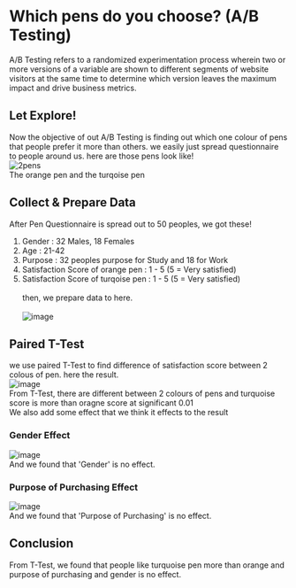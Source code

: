 # Which pens do you choose? (A/B Testing)
A/B Testing refers to a randomized experimentation process wherein two or more versions of a variable are shown to different segments of website visitors at the same time to determine which version leaves the maximum impact and drive business metrics.

## Let Explore!
Now the objective of out A/B Testing is finding out which one colour of pens that people prefer it more than others. we easily just spread questionnaire to people around us. here are those pens look like!\
![2pens](https://user-images.githubusercontent.com/95345008/147789681-7c95b941-7b4b-4c06-888c-94aaf31ac45f.jpg)\
The orange pen and the turqoise pen
## Collect & Prepare Data
After Pen Questionnaire is spread out to 50 peoples, we got these!
1. Gender : 32 Males, 18 Females
2. Age : 21-42
3. Purpose : 32 peoples purpose for Study and 18 for Work
4. Satisfaction Score of orange pen : 1 - 5 (5 = Very satisfied)
5. Satisfaction Score of turqoise pen : 1 - 5 (5 = Very satisfied)\
\
then, we prepare data to here.\
\
![image](https://user-images.githubusercontent.com/95345008/147789740-f7415309-2d15-42c4-a34b-06684df9eb51.png)
## Paired T-Test
we use paired T-Test to find difference of satisfaction score between 2 colous of pen. here the result.\
![image](https://user-images.githubusercontent.com/95345008/147789765-26784441-8e4f-430a-902c-40ef9091c27c.png)\
From T-Test, there are different between 2 colours of pens and turquoise score is more than oragne score at significant 0.01\
We also add some effect that we think it effects to the result
### Gender Effect
![image](https://user-images.githubusercontent.com/95345008/147789794-098a7694-9233-4837-bfa0-0876e8a38ecc.png)
\
And we found that 'Gender' is no effect.
### Purpose of Purchasing Effect
![image](https://user-images.githubusercontent.com/95345008/147789803-600916ef-6755-4ecc-9599-4cb5108f5f62.png)
\
And we found that 'Purpose of Purchasing' is no effect.
## Conclusion
From T-Test, we found that people like turquoise pen more than orange and purpose of purchasing and gender is no effect.
